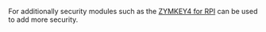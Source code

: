 
For additionally security modules such as the [ZYMKEY4 for RPI](https://www.zymbit.com/ZYMKEY/) can be used to add more security.

